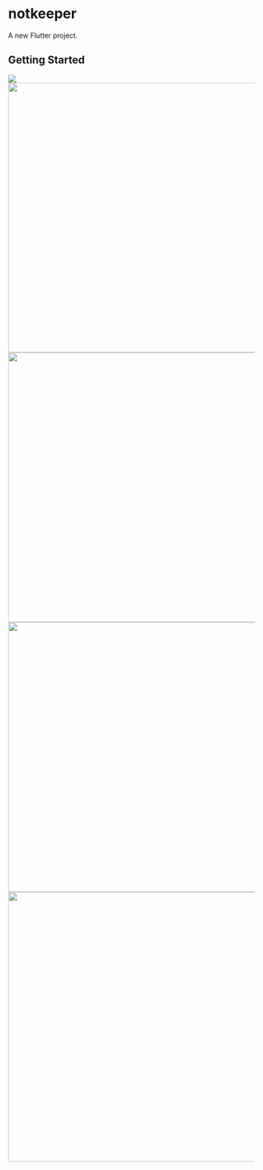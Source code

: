 # notkeeper

A new Flutter project.

## Getting Started

<img src="https://user-images.githubusercontent.com/111557931/203015364-674beeb4-c7d4-47ad-82e4-7eb314a63b49.mp4;" data-target="animated-image.originalImage">

<img src="https://user-images.githubusercontent.com/111557931/203015685-0c6f7efd-8510-40d2-b4c5-21b361d93d20.jpg" style=" height:550px; " data-target="animated-image.originalImage">
<img src="https://user-images.githubusercontent.com/111557931/203014668-efc8dbde-34d5-4b6f-a6bd-32c5510d658d.jpg" style=" height:550px; " data-target="animated-image.originalImage">
<img src="https://user-images.githubusercontent.com/111557931/202369572-57e7b043-f2b0-4480-be88-08eed15015ad.jpg" style=" height:550px; " data-target="animated-image.originalImage"><img src="https://user-images.githubusercontent.com/111557931/202369579-ab7250d2-7e77-4c4c-adad-f5d25615c197.jpg" style=" height:550px; " data-target="animated-image.originalImage">







